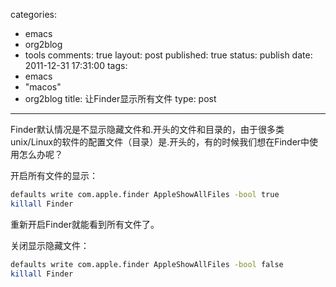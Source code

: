 categories: 
  - emacs
  - org2blog
  - tools
comments: true
layout: post
published: true
status: publish
date: 2011-12-31 17:31:00
tags: 
  - emacs
  - "macos"
  - org2blog
title: 让Finder显示所有文件
type: post
---

Finder默认情况是不显示隐藏文件和.开头的文件和目录的，由于很多类unix/Linux的软件的配置文件（目录）是.开头的，有的时候我们想在Finder中使用怎么办呢？ 

开启所有文件的显示：

```sh
defaults write com.apple.finder AppleShowAllFiles -bool true
killall Finder
```

重新开启Finder就能看到所有文件了。

关闭显示隐藏文件：

```sh
defaults write com.apple.finder AppleShowAllFiles -bool false
killall Finder
```
